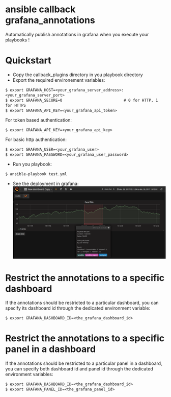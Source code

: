 # ansible callback grafana_annotations

Automatically publish annotations in grafana when you execute your playbooks !

# Quickstart

* Copy the callback_plugins directory in you playbook directory
* Export the required environement variables:

```
$ export GRAFANA_HOST=<your_grafana_server_address>:<your_grafana_server_port>
$ export GRAFANA_SECURE=0                           # 0 for HTTP, 1 for HTTPS
$ export GRAFANA_API_KEY=<your_grafana_api_token>
```

For token based authentication:

```
$ export GRAFANA_API_KEY=<your_grafana_api_key>
```

For basic http authentication:

```
$ export GRAFANA_USER=<your_grafana_user>
$ export GRAFANA_PASSWORD=<your_grafana_user_password>
```

* Run you playbook:
```
$ ansible-playbook test.yml
```
* See the deployment in grafana:
![Grafana annotations](/screenshot/result.png)

# Restrict the annotations to a specific dashboard

If the annotations should be restricted to a particular dashboard, you can
specify its dashboard id through the dedicated environment variable:

```
$ export GRAFANA_DASHBOARD_ID=<the_grafana_dashboard_id>
```

# Restrict the annotations to a specific panel in a dashboard

If the annotations should be restricted to a particular panel in a dashboard, you can
specify both dashboard id and panel id through the dedicated environment variables:

```
$ export GRAFANA_DASHBOARD_ID=<the_grafana_dashboard_id>
$ export GRAFANA_PANEL_ID=<the_grafana_panel_id>
```
